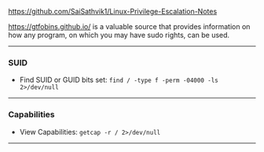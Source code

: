 https://github.com/SaiSathvik1/Linux-Privilege-Escalation-Notes

https://gtfobins.github.io/ is a valuable source that provides information on how any program, on which you may have sudo rights, can be used.



--------------
### SUID
- Find SUID or GUID bits set: ```find / -type f -perm -04000 -ls 2>/dev/null```


--------------
### Capabilities

- View Capabilities: ```getcap -r / 2>/dev/null```


--------------
